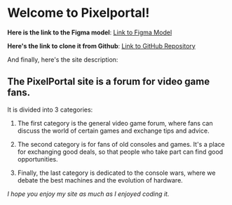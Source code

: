 # Welcome to Pixelportal!

**Here is the link to the Figma model**:
[Link to Figma Model](https://www.figma.com/file/Wam2L0PtdLVVDt7EfQ4Pn5/PixelPortal?type=design&node-id=0%3A1&mode=design&t=U3ePBXSAjoJzV03k-1)

**Here's the link to clone it from Github**:
[Link to GitHub Repository](https://github.com/MedhiO/PixelPortalV2.git)

And finally, here's the site description:

## The PixelPortal site is a forum for video game fans.

It is divided into 3 categories:

1. The first category is the general video game forum, where fans can discuss the world of certain games and exchange tips and advice.

2. The second category is for fans of old consoles and games. It's a place for exchanging good deals, so that people who take part can find good opportunities.

3. Finally, the last category is dedicated to the console wars, where we debate the best machines and the evolution of hardware.

_I hope you enjoy my site as much as I enjoyed coding it._
